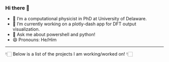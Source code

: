 ### Hi there 👋

- 🔭 I’m a computational physicist in PhD at University of Delaware. 
- 🌱 I’m currently working on a plotly-dash app for DFT output visualization. 
- 💬 Ask me about powershell and python! 
- 😄 Pronouns: He/Him

----
👇🏻 Below is a list of the projects I am working/worked on! 👇🏻 

